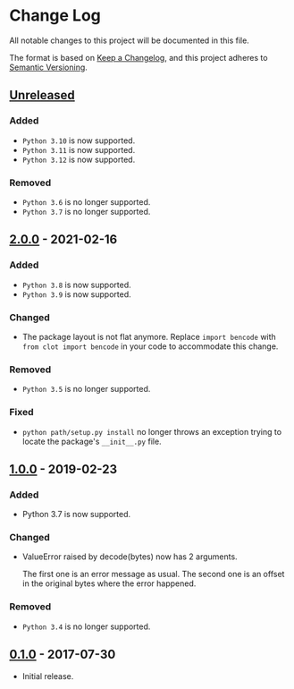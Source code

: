 # Change Log
All notable changes to this project will be documented in this file.

The format is based on [Keep a Changelog](https://keepachangelog.com/en/1.0.0/),
and this project adheres to [Semantic Versioning](https://semver.org/spec/v2.0.0.html).

## [Unreleased]

### Added
- `Python 3.10` is now supported.
- `Python 3.11` is now supported.
- `Python 3.12` is now supported.

### Removed
- `Python 3.6` is no longer supported.
- `Python 3.7` is no longer supported.

## [2.0.0] - 2021-02-16
### Added
- `Python 3.8` is now supported.
- `Python 3.9` is now supported.

### Changed
- The package layout is not flat anymore.  Replace `import bencode` with
  `from clot import bencode` in your code to accommodate this change.

### Removed
- `Python 3.5` is no longer supported.

### Fixed
- `python path/setup.py install` no longer throws an exception trying to
  locate the package's `__init__.py` file.

## [1.0.0] - 2019-02-23
### Added
- Python 3.7 is now supported.

### Changed
- ValueError raised by decode(bytes) now has 2 arguments.

  The first one is an error message as usual. The second one is an
  offset in the original bytes where the error happened.

### Removed
- `Python 3.4` is no longer supported.

## [0.1.0] - 2017-07-30
- Initial release.

[Unreleased]: https://github.com/elliptical/clot/compare/2.0.0...HEAD
[2.0.0]: https://github.com/elliptical/clot/compare/1.0.0...2.0.0
[1.0.0]: https://github.com/elliptical/clot/compare/0.1.0...1.0.0
[0.1.0]: https://github.com/elliptical/clot/releases/tag/0.1.0
